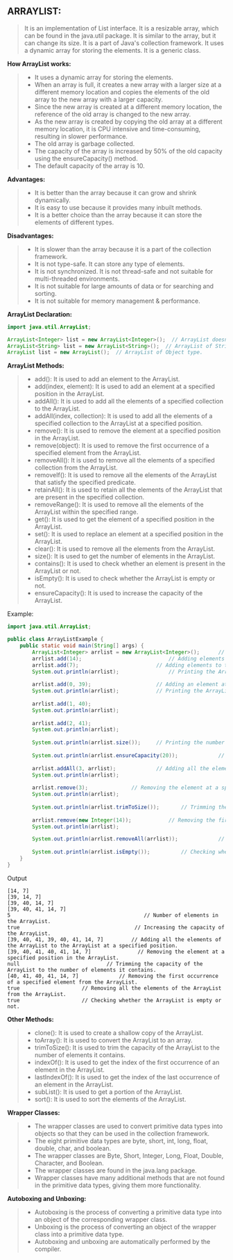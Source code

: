 **ARRAYLIST:**
-
> It is an implementation of List interface. It is a resizable array, which can be found in the java.util package.
> It is similar to the array, but it can change its size. It is a part of Java's collection framework.
> It uses a dynamic array for storing the elements. It is a generic class.

**How ArrayList works:**
> - It uses a dynamic array for storing the elements.
> - When an array is full, it creates a new array with a larger size at a different memory location and copies the elements of the old array to the new array with a larger capacity.
> - Since the new array is created at a different memory location, the reference of the old array is changed to the new array.
> - As the new array is created by copying the old array at a different memory location, it is CPU intensive and time-consuming, resulting in slower performance.
> - The old array is garbage collected.
> - The capacity of the array is increased by 50% of the old capacity using the ensureCapacity() method.
> - The default capacity of the array is 10.


**Advantages:**
> - It is better than the array because it can grow and shrink dynamically.
> - It is easy to use because it provides many inbuilt methods.
> - It is a better choice than the array because it can store the elements of different types.

**Disadvantages:**
> - It is slower than the array because it is a part of the collection framework.
> - It is not type-safe. It can store any type of elements.
> - It is not synchronized. It is not thread-safe and not suitable for multi-threaded environments.
> - It is not suitable for large amounts of data or for searching and sorting.
> - It is not suitable for memory management & performance.

**ArrayList Declaration:**

```java
import java.util.ArrayList;

ArrayList<Integer> list = new ArrayList<Integer>();  // ArrayList doesn't work with primitive types, so we use wrapper classes.
ArrayList<String> list = new ArrayList<String>();  // ArrayList of String type.
ArrayList list = new ArrayList();  // ArrayList of Object type.
```

**ArrayList Methods:**
> - add(): It is used to add an element to the ArrayList.
> - add(index, element): It is used to add an element at a specified position in the ArrayList.
> - addAll(): It is used to add all the elements of a specified collection to the ArrayList.
> - addAll(index, collection): It is used to add all the elements of a specified collection to the ArrayList at a specified position.
> - remove(): It is used to remove the element at a specified position in the ArrayList.
> - remove(object): It is used to remove the first occurrence of a specified element from the ArrayList.
> - removeAll(): It is used to remove all the elements of a specified collection from the ArrayList.
> - removeIf(): It is used to remove all the elements of the ArrayList that satisfy the specified predicate.
> - retainAll(): It is used to retain all the elements of the ArrayList that are present in the specified collection.
> - removeRange(): It is used to remove all the elements of the ArrayList within the specified range.
> - get(): It is used to get the element of a specified position in the ArrayList.
> - set(): It is used to replace an element at a specified position in the ArrayList.
> - clear(): It is used to remove all the elements from the ArrayList.
> - size(): It is used to get the number of elements in the ArrayList.
> - contains(): It is used to check whether an element is present in the ArrayList or not.
> - isEmpty(): It is used to check whether the ArrayList is empty or not.
> - ensureCapacity(): It is used to increase the capacity of the ArrayList.

Example:
```java
import java.util.ArrayList;

public class ArrayListExample {
    public static void main(String[] args) {
        ArrayList<Integer> arrlist = new ArrayList<Integer>();      // Creating an ArrayList of Integer type.
        arrlist.add(14);                            // Adding elements to the ArrayList.
        arrlist.add(7);                         // Adding elements to the ArrayList.
        System.out.println(arrlist);                // Printing the ArrayList.
        
        arrlist.add(0, 39);                     // Adding an element at a specified position in the ArrayList.
        System.out.println(arrlist);            // Printing the ArrayList.
        
        arrlist.add(1, 40);
        System.out.println(arrlist);
        
        arrlist.add(2, 41);
        System.out.println(arrlist);
        
        System.out.println(arrlist.size());     // Printing the number of elements in the ArrayList.
        
        System.out.println(arrlist.ensureCapacity(20));             // Increasing the capacity of the ArrayList.
        
        arrlist.addAll(3, arrlist);             // Adding all the elements of the ArrayList to the ArrayList at a specified position.
        System.out.println(arrlist);
        
        arrlist.remove(3);              // Removing the element at a specified position in the ArrayList.
        System.out.println(arrlist);
        
        System.out.println(arrlist.trimToSize());       // Trimming the capacity of the ArrayList to the number of elements it contains.
        
        arrlist.remove(new Integer(14));            // Removing the first occurrence of a specified element from the ArrayList.
        System.out.println(arrlist);

        System.out.println(arrlist.removeAll(arrlist));             // Removing all the elements of the ArrayList from the ArrayList.
        
        System.out.println(arrlist.isEmpty());          // Checking whether the ArrayList is empty or not.
    }
}
```
Output
```
[14, 7]
[39, 14, 7]
[39, 40, 14, 7]
[39, 40, 41, 14, 7]
5                                           // Number of elements in the ArrayList.
true                                     // Increasing the capacity of the ArrayList.
[39, 40, 41, 39, 40, 41, 14, 7]         // Adding all the elements of the ArrayList to the ArrayList at a specified position.
[39, 40, 41, 40, 41, 14, 7]               // Removing the element at a specified position in the ArrayList.
null                            // Trimming the capacity of the ArrayList to the number of elements it contains.
[40, 41, 40, 41, 14, 7]             // Removing the first occurrence of a specified element from the ArrayList.
true                    // Removing all the elements of the ArrayList from the ArrayList.
true                    // Checking whether the ArrayList is empty or not.
```
**Other Methods:**
> - clone(): It is used to create a shallow copy of the ArrayList.
> - toArray(): It is used to convert the ArrayList to an array.
> - trimToSize(): It is used to trim the capacity of the ArrayList to the number of elements it contains.
> - indexOf(): It is used to get the index of the first occurrence of an element in the ArrayList.
> - lastIndexOf(): It is used to get the index of the last occurrence of an element in the ArrayList.
> - subList(): It is used to get a portion of the ArrayList.
> - sort(): It is used to sort the elements of the ArrayList.

**Wrapper Classes:**
> - The wrapper classes are used to convert primitive data types into objects so that they can be used in the collection framework.
> - The eight primitive data types are byte, short, int, long, float, double, char, and boolean.
> - The wrapper classes are Byte, Short, Integer, Long, Float, Double, Character, and Boolean.
> - The wrapper classes are found in the java.lang package.
> - Wrapper classes have many additional methods that are not found in the primitive data types, giving them more functionality.

**Autoboxing and Unboxing:**
> - Autoboxing is the process of converting a primitive data type into an object of the corresponding wrapper class.
> - Unboxing is the process of converting an object of the wrapper class into a primitive data type.
> - Autoboxing and unboxing are automatically performed by the compiler.
